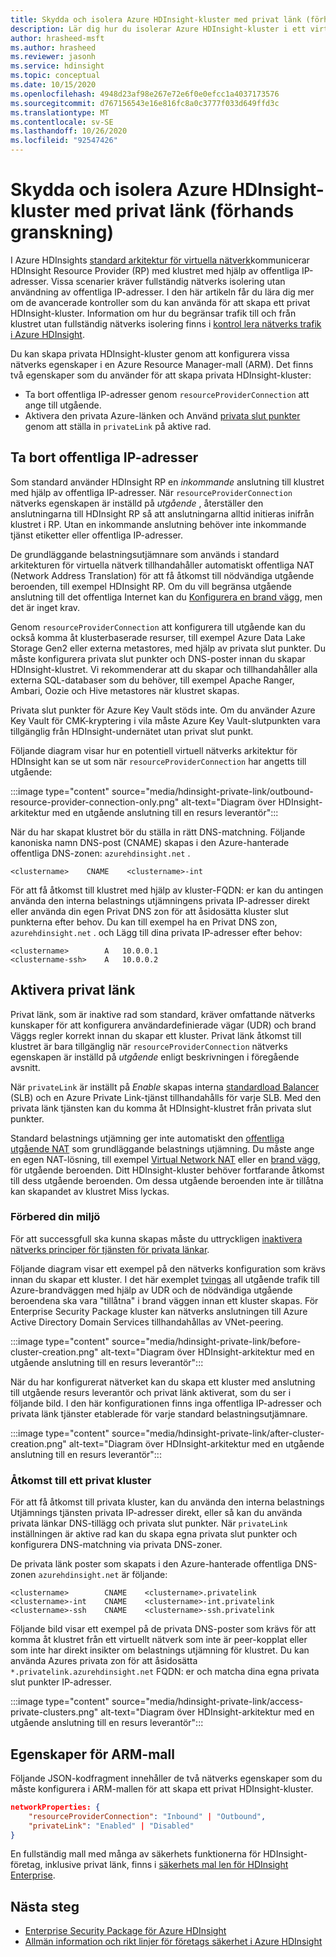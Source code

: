 ```yaml
---
title: Skydda och isolera Azure HDInsight-kluster med privat länk (förhands granskning)
description: Lär dig hur du isolerar Azure HDInsight-kluster i ett virtuellt nätverk med hjälp av Azure Private Link.
author: hrasheed-msft
ms.author: hrasheed
ms.reviewer: jasonh
ms.service: hdinsight
ms.topic: conceptual
ms.date: 10/15/2020
ms.openlocfilehash: 4948d23af98e267e72e6f0e0efcc1a4037173576
ms.sourcegitcommit: d767156543e16e816fc8a0c3777f033d649ffd3c
ms.translationtype: MT
ms.contentlocale: sv-SE
ms.lasthandoff: 10/26/2020
ms.locfileid: "92547426"
---
```

# <a name="secure-and-isolate-azure-hdinsight-clusters-with-private-link-preview"></a>Skydda och isolera Azure HDInsight-kluster med privat länk (förhands granskning)

I Azure HDInsights [standard arkitektur för virtuella nätverk](./hdinsight-virtual-network-architecture.md)kommunicerar HDInsight Resource Provider (RP) med klustret med hjälp av offentliga IP-adresser. Vissa scenarier kräver fullständig nätverks isolering utan användning av offentliga IP-adresser. I den här artikeln får du lära dig mer om de avancerade kontroller som du kan använda för att skapa ett privat HDInsight-kluster. Information om hur du begränsar trafik till och från klustret utan fullständig nätverks isolering finns i [kontrol lera nätverks trafik i Azure HDInsight](./control-network-traffic.md).

Du kan skapa privata HDInsight-kluster genom att konfigurera vissa nätverks egenskaper i en Azure Resource Manager-mall (ARM). Det finns två egenskaper som du använder för att skapa privata HDInsight-kluster:

* Ta bort offentliga IP-adresser genom `resourceProviderConnection` att ange till utgående.
* Aktivera den privata Azure-länken och Använd [privata slut punkter](../private-link/private-endpoint-overview.md) genom att ställa in `privateLink` på aktive rad.

## <a name="remove-public-ip-addresses"></a>Ta bort offentliga IP-adresser

Som standard använder HDInsight RP en *inkommande* anslutning till klustret med hjälp av offentliga IP-adresser. När `resourceProviderConnection` nätverks egenskapen är inställd på *utgående* , återställer den anslutningarna till HDInsight RP så att anslutningarna alltid initieras inifrån klustret i RP. Utan en inkommande anslutning behöver inte inkommande tjänst etiketter eller offentliga IP-adresser.

De grundläggande belastningsutjämnare som används i standard arkitekturen för virtuella nätverk tillhandahåller automatiskt offentliga NAT (Network Address Translation) för att få åtkomst till nödvändiga utgående beroenden, till exempel HDInsight RP. Om du vill begränsa utgående anslutning till det offentliga Internet kan du [Konfigurera en brand vägg](./hdinsight-restrict-outbound-traffic.md), men det är inget krav.

Genom `resourceProviderConnection` att konfigurera till utgående kan du också komma åt klusterbaserade resurser, till exempel Azure Data Lake Storage Gen2 eller externa metastores, med hjälp av privata slut punkter. Du måste konfigurera privata slut punkter och DNS-poster innan du skapar HDInsight-klustret. Vi rekommenderar att du skapar och tillhandahåller alla externa SQL-databaser som du behöver, till exempel Apache Ranger, Ambari, Oozie och Hive metastores när klustret skapas.

Privata slut punkter för Azure Key Vault stöds inte. Om du använder Azure Key Vault för CMK-kryptering i vila måste Azure Key Vault-slutpunkten vara tillgänglig från HDInsight-undernätet utan privat slut punkt.

Följande diagram visar hur en potentiell virtuell nätverks arkitektur för HDInsight kan se ut som när `resourceProviderConnection` har angetts till utgående:

:::image type="content" source="media/hdinsight-private-link/outbound-resource-provider-connection-only.png" alt-text="Diagram över HDInsight-arkitektur med en utgående anslutning till en resurs leverantör":::

När du har skapat klustret bör du ställa in rätt DNS-matchning. Följande kanoniska namn DNS-post (CNAME) skapas i den Azure-hanterade offentliga DNS-zonen: `azurehdinsight.net` .

```dns
<clustername>    CNAME    <clustername>-int
```

För att få åtkomst till klustret med hjälp av kluster-FQDN: er kan du antingen använda den interna belastnings utjämningens privata IP-adresser direkt eller använda din egen Privat DNS zon för att åsidosätta kluster slut punkterna efter behov. Du kan till exempel ha en Privat DNS zon, `azurehdinsight.net` . och Lägg till dina privata IP-adresser efter behov:

```dns
<clustername>        A   10.0.0.1
<clustername-ssh>    A   10.0.0.2
```

## <a name="enable-private-link"></a>Aktivera privat länk

Privat länk, som är inaktive rad som standard, kräver omfattande nätverks kunskaper för att konfigurera användardefinierade vägar (UDR) och brand Väggs regler korrekt innan du skapar ett kluster. Privat länk åtkomst till klustret är bara tillgänglig när `resourceProviderConnection` nätverks egenskapen är inställd på *utgående* enligt beskrivningen i föregående avsnitt.

När `privateLink` är inställt på *Enable* skapas interna [standardload Balancer](../load-balancer/load-balancer-overview.md) (SLB) och en Azure Private Link-tjänst tillhandahålls för varje SLB. Med den privata länk tjänsten kan du komma åt HDInsight-klustret från privata slut punkter.

Standard belastnings utjämning ger inte automatiskt den [offentliga utgående NAT](../load-balancer/load-balancer-outbound-connections.md) som grundläggande belastnings utjämning. Du måste ange en egen NAT-lösning, till exempel [Virtual Network NAT](../virtual-network/nat-overview.md) eller en [brand vägg](./hdinsight-restrict-outbound-traffic.md), för utgående beroenden. Ditt HDInsight-kluster behöver fortfarande åtkomst till dess utgående beroenden. Om dessa utgående beroenden inte är tillåtna kan skapandet av klustret Miss lyckas.

### <a name="prepare-your-environment"></a>Förbered din miljö

För att successgfull ska kunna skapas måste du uttryckligen [inaktivera nätverks principer för tjänsten för privata länkar](../private-link/disable-private-link-service-network-policy.md).

Följande diagram visar ett exempel på den nätverks konfiguration som krävs innan du skapar ett kluster. I det här exemplet [tvingas](../firewall/forced-tunneling.md) all utgående trafik till Azure-brandväggen med hjälp av UDR och de nödvändiga utgående beroendena ska vara "tillåtna" i brand väggen innan ett kluster skapas. För Enterprise Security Package kluster kan nätverks anslutningen till Azure Active Directory Domain Services tillhandahållas av VNet-peering.

:::image type="content" source="media/hdinsight-private-link/before-cluster-creation.png" alt-text="Diagram över HDInsight-arkitektur med en utgående anslutning till en resurs leverantör":::

När du har konfigurerat nätverket kan du skapa ett kluster med anslutning till utgående resurs leverantör och privat länk aktiverat, som du ser i följande bild. I den här konfigurationen finns inga offentliga IP-adresser och privata länk tjänster etablerade för varje standard belastningsutjämnare.

:::image type="content" source="media/hdinsight-private-link/after-cluster-creation.png" alt-text="Diagram över HDInsight-arkitektur med en utgående anslutning till en resurs leverantör":::

### <a name="access-a-private-cluster"></a>Åtkomst till ett privat kluster

För att få åtkomst till privata kluster, kan du använda den interna belastnings Utjämnings tjänsten privata IP-adresser direkt, eller så kan du använda privata länkar DNS-tillägg och privata slut punkter. När `privateLink` inställningen är aktive rad kan du skapa egna privata slut punkter och konfigurera DNS-matchning via privata DNS-zoner.

De privata länk poster som skapats i den Azure-hanterade offentliga DNS-zonen `azurehdinsight.net` är följande:

```dns
<clustername>        CNAME    <clustername>.privatelink
<clustername>-int    CNAME    <clustername>-int.privatelink
<clustername>-ssh    CNAME    <clustername>-ssh.privatelink
```

Följande bild visar ett exempel på de privata DNS-poster som krävs för att komma åt klustret från ett virtuellt nätverk som inte är peer-kopplat eller som inte har direkt insikter om belastnings utjämning för klustret. Du kan använda Azures privata zon för att åsidosätta `*.privatelink.azurehdinsight.net` FQDN: er och matcha dina egna privata slut punkter IP-adresser.

:::image type="content" source="media/hdinsight-private-link/access-private-clusters.png" alt-text="Diagram över HDInsight-arkitektur med en utgående anslutning till en resurs leverantör":::

## <a name="arm-template-properties"></a>Egenskaper för ARM-mall

Följande JSON-kodfragment innehåller de två nätverks egenskaper som du måste konfigurera i ARM-mallen för att skapa ett privat HDInsight-kluster.

```json
networkProperties: {
    "resourceProviderConnection": "Inbound" | "Outbound",
    "privateLink": "Enabled" | "Disabled"
}
```

En fullständig mall med många av säkerhets funktionerna för HDInsight-företag, inklusive privat länk, finns i [säkerhets mal len för HDInsight Enterprise](https://github.com/Azure-Samples/hdinsight-enterprise-security/tree/main/ESP-HIB-PL-Template).

## <a name="next-steps"></a>Nästa steg

* [Enterprise Security Package för Azure HDInsight](enterprise-security-package.md)
* [Allmän information och rikt linjer för företags säkerhet i Azure HDInsight](./domain-joined/general-guidelines.md)